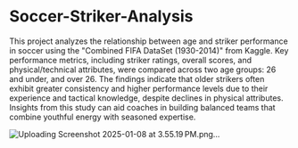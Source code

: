 # Soccer-Striker-Analysis

This project analyzes the relationship between age and striker performance in soccer using the "Combined FIFA DataSet (1930-2014)" from Kaggle. Key performance metrics, including striker ratings, overall scores, and physical/technical attributes, were compared across two age groups: 26 and under, and over 26. The findings indicate that older strikers often exhibit greater consistency and higher performance levels due to their experience and tactical knowledge, despite declines in physical attributes. Insights from this study can aid coaches in building balanced teams that combine youthful energy with seasoned expertise.

  ![Uploading Screenshot 2025-01-08 at 3.55.19 PM.png…]()
